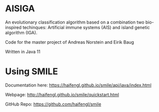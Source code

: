 # AISIGA
An evolutionary classification algorithm based on a combination two bio-inspired techinques: Artificial immune systems (AIS) and island genetic algorithm (IGA).

Code for the master project of Andreas Norstein and Eirik Baug

Written in Java 11



# Using SMILE 
Documentation here: 
https://haifengl.github.io/smile/api/java/index.html

Webpage: http://haifengl.github.io/smile/quickstart.html

GitHub Repo: https://github.com/haifengl/smile

